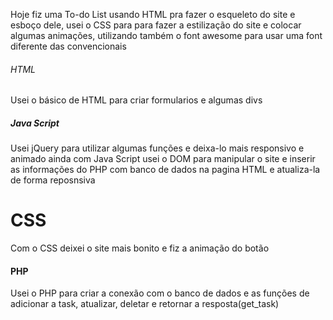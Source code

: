 Hoje fiz uma To-do List usando HTML pra fazer o esqueleto do site e esboço dele, usei o CSS para para fazer a estilização do site e colocar algumas animações, utilizando também o font awesome para usar uma font diferente das convencionais

###### HTML ######
Usei o básico de HTML para criar formularios e algumas divs

##### Java Script #####
Usei jQuery para utilizar algumas funções e deixa-lo mais responsivo e animado
ainda com Java Script usei o DOM para manipular o site e inserir as informações do PHP com banco de dados na pagina HTML e atualiza-la de forma reposnsiva

# CSS #
Com o CSS deixei o site mais bonito e fiz a animação do botão

#### PHP ####
Usei o PHP para criar a conexão com o banco de dados e as funções de adicionar a task, atualizar, deletar e retornar a resposta(get_task)